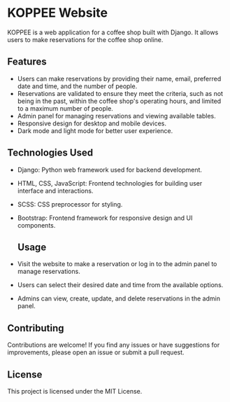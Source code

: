 # KOPPEE Website

KOPPEE is a web application for a coffee shop built with Django. It allows users to make reservations for the coffee shop online.

## Features

- Users can make reservations by providing their name, email, preferred date and time, and the number of people.
- Reservations are validated to ensure they meet the criteria, such as not being in the past, within the coffee shop's operating hours, and limited to a maximum number of people.
- Admin panel for managing reservations and viewing available tables.
- Responsive design for desktop and mobile devices.
- Dark mode and light mode for better user experience.

## Technologies Used

- Django: Python web framework used for backend development.
- HTML, CSS, JavaScript: Frontend technologies for building user interface and interactions.
- SCSS: CSS preprocessor for styling.
- Bootstrap: Frontend framework for responsive design and UI components.


   ## Usage

- Visit the website to make a reservation or log in to the admin panel to manage reservations.
- Users can select their desired date and time from the available options.
- Admins can view, create, update, and delete reservations in the admin panel.

## Contributing

Contributions are welcome! If you find any issues or have suggestions for improvements, please open an issue or submit a pull request.

## License

This project is licensed under the MIT License.
